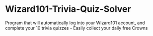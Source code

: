 # Wizard101-Trivia-Quiz-Solver
Program that will automatically log into your Wizard101 account, and complete your 10 trivia quizzes - Easily collect your daily free Crowns
